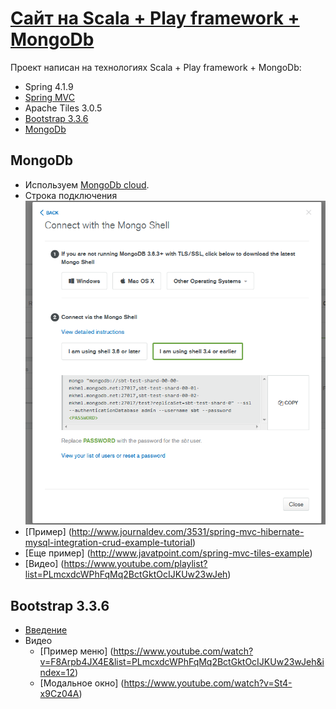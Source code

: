 [Сайт на Scala + Play framework + MongoDb]()
==========================

Проект написан на технологиях Scala + Play framework + MongoDb:
- Spring 4.1.9
- [Spring MVC](#spring-mvc)
- Apache Tiles 3.0.5
- [Bootstrap 3.3.6](#bootstrap-336)
- [MongoDb](#MongoDb) 

## MongoDb
- Используем [MongoDb cloud](https://cloud.mongodb.com).
- Строка подключения 
![](https://github.com/Kupets/sbt-test/blob/master/readme/mongodb-connection.png)
- [Пример] (http://www.journaldev.com/3531/spring-mvc-hibernate-mysql-integration-crud-example-tutorial)
- [Еще пример] (http://www.javatpoint.com/spring-mvc-tiles-example)
- [Видео] (https://www.youtube.com/playlist?list=PLmcxdcWPhFqMq2BctGktOcIJKUw23wJeh)

## Bootstrap 3.3.6
- [Введение](http://javatechig.com/bootstrap/getting-started-with-bootstrap)
- Видео
    - [Пример меню] (https://www.youtube.com/watch?v=F8Arpb4JX4E&list=PLmcxdcWPhFqMq2BctGktOcIJKUw23wJeh&index=12)
    - [Модальное окно] (https://www.youtube.com/watch?v=St4-x9Cz04A)


